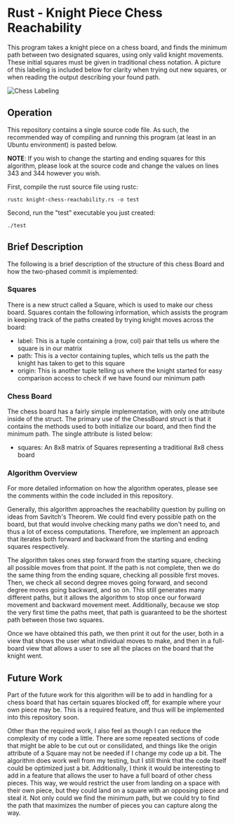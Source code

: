 # Rust - Knight Piece Chess Reachability

This program takes a knight piece on a chess board, and finds the minimum path between two designated squares, using only valid knight movements. These initial squares must be given in traditional chess notation. A picture of this labeling is included below for clarity when trying out new squares, or when reading the output describing your found path.

![Chess Labeling](https://github.com/LoganMunoz16/knight-chess-reachability/assets/59589283/59ee6db6-9504-4258-ae34-93f7b5fcc8f2)

## Operation
This repository contains a single source code file. As such, the recommended way of compiling and running this program (at least in an Ubuntu environment) is pasted below.

**NOTE**: If you wish to change the starting and ending squares for this algorithm, please look at the source code and change the values on lines 343 and 344 however you wish.

First, compile the rust source file using rustc:
```
rustc knight-chess-reachability.rs -o test
```

Second, run the "test" executable you just created:
```
./test
```

## Brief Description

The following is a brief description of the structure of this chess Board and how the two-phased commit is implemented:

### Squares
There is a new struct called a Square, which is used to make our chess board. Squares contain the following information, which assists the program in keeping track of the paths created by trying knight moves across the board:

* label: This is a tuple containing a (row, col) pair that tells us where the square is in our matrix
* path: This is a vector containing tuples, which tells us the path the knight has taken to get to this square
* origin: This is another tuple telling us where the knight started for easy comparison access to check if we have found our minimum path

### Chess Board
The chess board has a fairly simple implementation, with only one attribute inside of the struct. The primary use of the ChessBoard struct is that it contains the methods used to both initialize our board, and then find the minimum path. The single attribute is listed below:

* squares: An 8x8 matrix of Squares representing a traditional 8x8 chess board

### Algorithm Overview
For more detailed information on how the algorithm operates, please see the comments within the code included in this repository.

Generally, this algorithm approaches the reachability question by pulling on ideas from Savitch's Theorem. We could find every possible path on the board, but that would involve checking many paths we don't need to, and thus a lot of excess computations. Therefore, we implement an approach that iterates both forward and backward from the starting and ending squares respectively. 

The algorithm takes ones step forward from the starting square, checking all possible moves from that point. If the path is not complete, then we do the same thing from the ending square, checking all possible first moves. Then, we check all second degree moves going forward, and second degree moves going backward, and so on. This still generates many different paths, but it allows the algorithm to stop once our forward movement and backward movement meet. Additionally, because we stop the very first time the paths meet, that path is guaranteed to be the shortest path between those two squares.

Once we have obtained this path, we then print it out for the user, both in a view that shows the user what individual moves to make, and then in a full-board view that allows a user to see all the places on the board that the knight went.

## Future Work
Part of the future work for this algorithm will be to add in handling for a chess board that has certain squares blocked off, for example where your own piece may be. This is a required feature, and thus will be implemented into this repository soon.

Other than the required work, I also feel as though I can reduce the complexity of my code a little. There are some repeated sections of code that might be able to be cut out or consilidated, and things like the origin attribute of a Square may not be needed if I change my code up a bit. The algorithm does work well from my testing, but I still think that the code itself could be optimized just a bit. Additionally, I think it would be interesting to add in a feature that allows the user to have a full board of other chess pieces. This way, we would restrict the user from landing on a space with their own piece, but they could land on a square with an opposing piece and steal it. Not only could we find the minimum path, but we could try to find the path that maximizes the number of pieces you can capture along the way.

